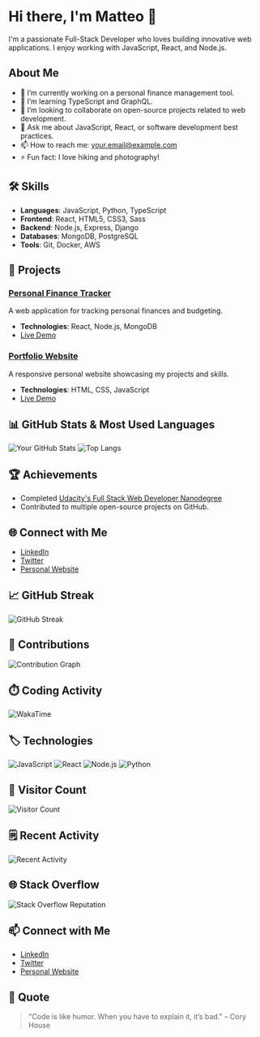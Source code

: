# Hi there, I'm Matteo 👋
I'm a passionate Full-Stack Developer who loves building innovative web applications. I enjoy working with JavaScript, React, and Node.js.

## About Me
- 🔭 I’m currently working on a personal finance management tool.
- 🌱 I’m learning TypeScript and GraphQL.
- 👯 I’m looking to collaborate on open-source projects related to web development.
- 💬 Ask me about JavaScript, React, or software development best practices.
- 📫 How to reach me: your.email@example.com
- ⚡ Fun fact: I love hiking and photography!

## 🛠️ Skills
- **Languages**: JavaScript, Python, TypeScript
- **Frontend**: React, HTML5, CSS3, Sass
- **Backend**: Node.js, Express, Django
- **Databases**: MongoDB, PostgreSQL
- **Tools**: Git, Docker, AWS

## 🚀 Projects

### [Personal Finance Tracker](https://github.com/yourusername/finance-tracker)
A web application for tracking personal finances and budgeting.
- **Technologies**: React, Node.js, MongoDB
- [Live Demo](https://finance-tracker-demo.com)

### [Portfolio Website](https://github.com/yourusername/portfolio)
A responsive personal website showcasing my projects and skills.
- **Technologies**: HTML, CSS, JavaScript
- [Live Demo](https://yourportfolio.com)

## 📊 GitHub Stats & Most Used Languages
![Your GitHub Stats](https://github-readme-stats.vercel.app/api?username=l3Luel7evL&show_icons=true&theme=radical)
![Top Langs](https://github-readme-stats-rose-five-48.vercel.app/api/top-langs?username=l3Luel7evL&count_private=true&langs_count=10&layout=compact&theme=radical)


## 🏆 Achievements
- Completed [Udacity's Full Stack Web Developer Nanodegree](https://www.udacity.com/course/full-stack-web-developer-nanodegree--nd0044)
- Contributed to multiple open-source projects on GitHub.

## 🌐 Connect with Me
- [LinkedIn](https://linkedin.com/in/yourname)
- [Twitter](https://twitter.com/yourusername)
- [Personal Website](https://yourwebsite.com)

## 📈 GitHub Streak
![GitHub Streak](https://github-readme-streak-stats.herokuapp.com/?user=l3Luel7evL&theme=radical)

## 📅 Contributions
![Contribution Graph](https://activity-graph.herokuapp.com/graph?username=l3Luel7evL&theme=react-dark)

## ⏱️ Coding Activity
![WakaTime](https://wakatime.com/badge/user/your-wakatime-id.svg)

## 🏷️ Technologies
![JavaScript](https://img.shields.io/badge/-JavaScript-black?style=flat-square&logo=javascript)
![React](https://img.shields.io/badge/-React-black?style=flat-square&logo=react)
![Node.js](https://img.shields.io/badge/-Node.js-black?style=flat-square&logo=node.js)
![Python](https://img.shields.io/badge/-Python-black?style=flat-square&logo=python)

## 👀 Visitor Count
![Visitor Count](https://profile-counter.glitch.me/l3Luel7evL/count.svg)

## 🗒️ Recent Activity
![Recent Activity](https://github-readme-activity-graph.cyclic.app/graph?username=l3Luel7evL&theme=react-dark)

## 🌐 Stack Overflow
![Stack Overflow Reputation](https://img.shields.io/badge/Stack%20Overflow%20Reputation-#F48024.svg)

## 📫 Connect with Me
- [LinkedIn](https://linkedin.com/in/yourname)
- [Twitter](https://twitter.com/yourusername)
- [Personal Website](https://yourwebsite.com)

## 💬 Quote
> "Code is like humor. When you have to explain it, it’s bad." – Cory House

